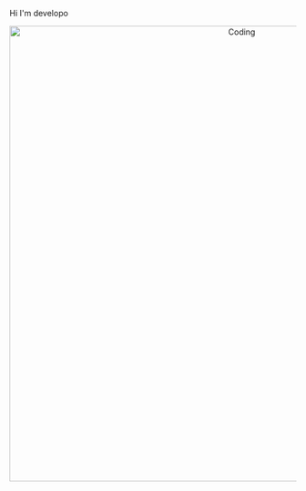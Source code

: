 Hi I'm developo
<p align="center">
  <img src="https://tenor.com/view/robert-downey-robert-downey-jr-tony-stark-iron-man-gif-5954965" alt="Coding" width="800px" />
</p>
